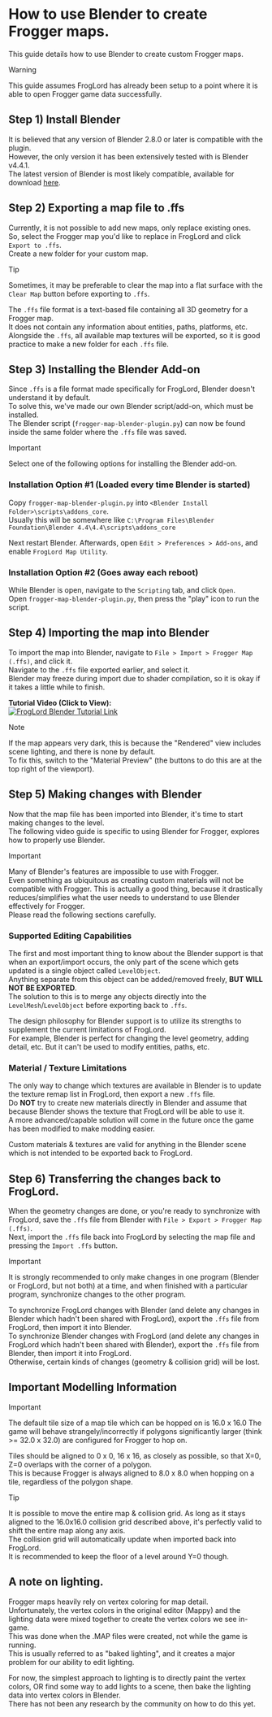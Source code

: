 # How to use Blender to create Frogger maps.
This guide details how to use Blender to create custom Frogger maps.  
> [!WARNING]
> This guide assumes FrogLord has already been setup to a point where it is able to open Frogger game data successfully.

## Step 1) Install Blender
It is believed that any version of Blender 2.8.0 or later is compatible with the plugin.  
However, the only version it has been extensively tested with is Blender v4.4.1.  
The latest version of Blender is most likely compatible, available for download [here](https://www.blender.org/download/).  

## Step 2) Exporting a map file to .ffs
Currently, it is not possible to add new maps, only replace existing ones.  
So, select the Frogger map you'd like to replace in FrogLord and click `Export to .ffs`.  
Create a new folder for your custom map.  

> [!TIP]
> Sometimes, it may be preferable to clear the map into a flat surface with the `Clear Map` button before exporting to `.ffs`.  

The `.ffs` file format is a text-based file containing all 3D geometry for a Frogger map.  
It does not contain any information about entities, paths, platforms, etc.  
Alongside the `.ffs`, all available map textures will be exported, so it is good practice to make a new folder for each `.ffs` file.  

## Step 3) Installing the Blender Add-on
Since `.ffs` is a file format made specifically for FrogLord, Blender doesn't understand it by default.  
To solve this, we've made our own Blender script/add-on, which must be installed.  
The Blender script (`frogger-map-blender-plugin.py`) can now be found inside the same folder where the `.ffs` file was saved.  

> [!IMPORTANT]
> Select one of the following options for installing the Blender add-on.

### Installation Option #1 (Loaded every time Blender is started)
Copy `frogger-map-blender-plugin.py` into `<Blender Install Folder>\scripts\addons_core`.  
Usually this will be somewhere like `C:\Program Files\Blender Foundation\Blender 4.4\4.4\scripts\addons_core`  

Next restart Blender. Afterwards, open `Edit > Preferences > Add-ons`, and enable `FrogLord Map Utility`.  

### Installation Option #2 (Goes away each reboot)
While Blender is open, navigate to the `Scripting` tab, and click `Open`.  
Open `frogger-map-blender-plugin.py`,  then press the "play" icon to run the script.  


## Step 4) Importing the map into Blender
To import the map into Blender, navigate to `File > Import > Frogger Map (.ffs)`, and click it.  
Navigate to the `.ffs` file exported earlier, and select it.  
Blender may freeze during import due to shader compilation, so it is okay if it takes a little while to finish.  

**Tutorial Video (Click to View):**  
[![FrogLord Blender Tutorial Link](http://img.youtube.com/vi/5mniIS-sDQ4/0.jpg)](http://www.youtube.com/watch?v=5mniIS-sDQ4 "FrogLord Blender Tutorial")


> [!NOTE]
> If the map appears very dark, this is because the "Rendered" view includes scene lighting, and there is none by default.  
> To fix this, switch to the "Material Preview" (the buttons to do this are at the top right of the viewport).

## Step 5) Making changes with Blender
Now that the map file has been imported into Blender, it's time to start making changes to the level.  
The following video guide is specific to using Blender for Frogger, explores how to properly use Blender.  

> [!IMPORTANT]
> Many of Blender's features are impossible to use with Frogger.  
> Even something as ubiquitous as creating custom materials will not be compatible with Frogger.
> This is actually a good thing, because it drastically reduces/simplifies what the user needs to understand to use Blender effectively for Frogger.  
> Please read the following sections carefully.

### Supported Editing Capabilities
The first and most important thing to know about the Blender support is that when an export/import occurs, the only part of the scene which gets updated is a single object called `LevelObject`.  
Anything separate from this object can be added/removed freely, **BUT WILL NOT BE EXPORTED**.  
The solution to this is to merge any objects directly into the `LevelMesh`/`LevelObject` before exporting back to `.ffs`.  

The design philosophy for Blender support is to utilize its strengths to supplement the current limitations of FrogLord.  
For example, Blender is perfect for changing the level geometry, adding detail, etc. But it can't be used to modify entities, paths, etc.  

### Material / Texture Limitations
The only way to change which textures are available in Blender is to update the texture remap list in FrogLord, then export a new `.ffs` file.  
Do **NOT** try to create new materials directly in Blender and assume that because Blender shows the texture that FrogLord will be able to use it.  
A more advanced/capable solution will come in the future once the game has been modified to make modding easier.  

Custom materials & textures are valid for anything in the Blender scene which is not intended to be exported back to FrogLord.  

## Step 6) Transferring the changes back to FrogLord.
When the geometry changes are done, or you're ready to synchronize with FrogLord, save the `.ffs` file from Blender with `File > Export > Frogger Map (.ffs)`.  
Next, import the `.ffs` file back into FrogLord by selecting the map file and pressing the `Import .ffs` button.  

> [!IMPORTANT]
> It is strongly recommended to only make changes in one program (Blender or FrogLord, but not both) at a time, and when finished with a particular program, synchronize changes to the other program.
>
> To synchronize FrogLord changes with Blender (and delete any changes in Blender which hadn't been shared with FrogLord), export the `.ffs` file from FrogLord, then import it into Blender.  
> To synchronize Blender changes with FrogLord (and delete any changes in FrogLord which hadn't been shared with Blender), export the `.ffs` file from Blender, then import it into FrogLord.  
> Otherwise, certain kinds of changes (geometry & collision grid) will be lost.

## Important Modelling Information
> [!IMPORTANT]
> The default tile size of a map tile which can be hopped on is 16.0 x 16.0
> The game will behave strangely/incorrectly if polygons significantly larger (think >= 32.0 x 32.0) are configured for Frogger to hop on.  
>
> Tiles should be aligned to 0 x 0, 16 x 16, as closely as possible, so that X=0, Z=0 overlaps with the corner of a polygon.  
> This is because Frogger is always aligned to 8.0 x 8.0 when hopping on a tile, regardless of the polygon shape.

> [!TIP]
> It is possible to move the entire map & collision grid. As long as it stays aligned to the 16.0x16.0 collision grid described above, it's perfectly valid to shift the entire map along any axis.  
> The collision grid will automatically update when imported back into FrogLord.  
> It is recommended to keep the floor of a level around Y=0 though.  

## A note on lighting.
Frogger maps heavily rely on vertex coloring for map detail.  
Unfortunately, the vertex colors in the original editor (Mappy) and the lighting data were mixed together to create the vertex colors we see in-game.  
This was done when the .MAP files were created, not while the game is running.  
This is usually referred to as "baked lighting", and it creates a major problem for our ability to edit lighting.  

For now, the simplest approach to lighting is to directly paint the vertex colors, OR find some way to add lights to a scene, then bake the lighting data into vertex colors in Blender.  
There has not been any research by the community on how to do this yet.  
